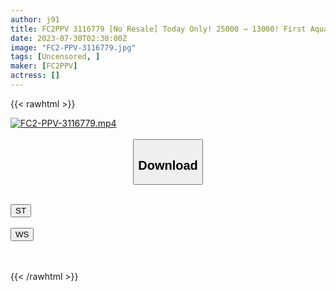 ```yaml
---
author: j91
title: FC2PPV 3116779 [No Resale] Today Only! 25000 → 13000! First Aquarium Date With 18-Year-Old Black-Haired Beauty Shiori-Chan! A Large Amount Of Vaginal Cum Shot On The Body That Has Grown Into A G Cup! Life’s First Facial! A Blockbuster For 2 Works! [Plain Clothes Lifted] [First Cosplay]
date: 2023-07-30T02:30:00Z
image: "FC2-PPV-3116779.jpg"
tags: [Uncensored, ]
maker: [FC2PPV]
actress: []
---
```



{{< rawhtml >}}

<div class="video" data-videoid="4AbowO8ZjOCKmPG">
    <a href="javascript:;">
        <img src="https://my.j91.asia/posts/FC2-PPV-3116779/FC2-PPV-3116779.jpg" width="WIDTH" height="HEIGHT" alt="FC2-PPV-3116779.mp4" loading="lazy">
    </a>
</div>

<script type="text/javascript" src="https://j91.asia/asset/on-demand-st.js"></script>

<br>
  <link rel="stylesheet" href="https://j91.asia/asset/bs5.css">
  
  <center>
  <button class="btn btn-primary" type="button" data-bs-toggle="collapse" data-bs-target=".multi-collapse" aria-expanded="false" aria-controls="multiCollapseExample1 multiCollapseExample2"><h2>Download</h2></button></center>
</p>
<div class="row">
  <div class="col">
    <div class="collapse multi-collapse" id="multiCollapseExample1">
      <div class="card card-body">
	      	      <br>
<div class="buttons">  
<a href="https://streamtape.to/v/4AbowO8ZjOCKmPG"><button class="btn-hover color-3"><i class="fa fa-download"></i> ST</button></a></div>
    </div>
  </div>
</div>
  <div class="col">
    <div class="collapse multi-collapse" id="multiCollapseExample2">
      <div class="card card-body">
	      <br>
<div class="buttons">
    <a href="https://wolfstream.tv/q3rhtjbnwshl.html"><button class="btn-hover color-9"><i class="fa fa-download"></i> WS</button></a></div>
<br><br>
      </div>
    </div>
  </div>
</div>

{{< /rawhtml >}}